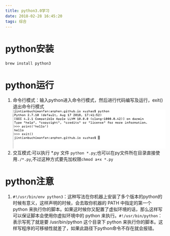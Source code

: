 ```yaml
---
title: python3.0学习
date: 2018-02-28 16:45:20
tags: 综合
---
```


# python安装
`brew install python3`

# python运行
1. 命令行模式：输入python进入命令行模式，然后进行代码编写及运行，exit()退出命令行模式![](python3-0学习/命令行模式.png)
2. 交互模式:可以执行 *.py 文件 `python *.py`;也可以在py文件所在目录直接使用`./*.py`,不过这种方式要先加权限`chmod a+x *.py `

# python注意
1. `#!/usr/bin/env python3`：这种写法在你机器上安装了多个版本的python的时候有意义，这样声明的时候，会去取你机器的 PATH 中指定的第一个 python 来执行你的脚本。如果这时候你又配置了虚拟环境的话，那么这样写可以保证脚本会使用你虚拟环境中的 python 来执行。`#!/usr/bin/python`：表示写死了就是要 /usr/bin/python 这个目录下 python 来执行你的脚本。这样写程序的可移植性就差了，如果此路径下python命令不存在就会报错。


  




